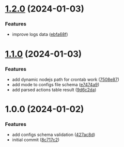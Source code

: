 # [1.2.0](https://github.com/lucasvtiradentes/container_scheduler/compare/v1.1.0...v1.2.0) (2024-01-03)


### Features

* improve logs data ([ebfa68f](https://github.com/lucasvtiradentes/container_scheduler/commit/ebfa68f0a6ddc609e7f99db12aa3522be4480e60))

# [1.1.0](https://github.com/lucasvtiradentes/container_scheduler/compare/v1.0.0...v1.1.0) (2024-01-03)


### Features

* add dynamic nodejs path for crontab work ([7508e87](https://github.com/lucasvtiradentes/container_scheduler/commit/7508e87730b719a6c4314182ddccb8deb249b577))
* add mode to configs file schema ([e7474a9](https://github.com/lucasvtiradentes/container_scheduler/commit/e7474a98370db203a42fa07ed3040c37fd0d2aa9))
* add parsed actions table result ([9d6c2da](https://github.com/lucasvtiradentes/container_scheduler/commit/9d6c2da4bc9ad61a2f141a01acf02b458f99feb2))

# 1.0.0 (2024-01-02)


### Features

* add configs schema validation ([427ac8d](https://github.com/lucasvtiradentes/container_scheduler/commit/427ac8d162aed9373a6f5758c5f833745536d751))
* initial commit ([8c717c2](https://github.com/lucasvtiradentes/container_scheduler/commit/8c717c22efba252c1cffa91482d77e142cdd34fc))
